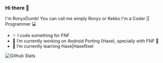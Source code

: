 ### Hi there 👋
I'm RonyxDumb! You can call me simply Ronyx or Kekko
I'm a Coder || Programmer 💻

- ✨️ I code something for FNF
- 🔭 I’m currently working on Android Porting (Haxe), specially with FNF 📱
- 🌱 I’m currently learning Haxe|Haxeflixel

![Github Stats](https://github-readme-stats.vercel.app/api?username=RonyxDumb&theme=radical)
